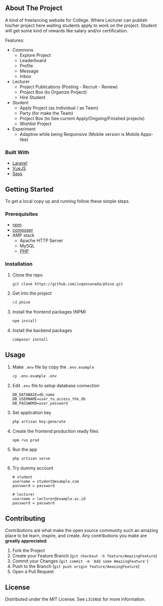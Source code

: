 
<!-- ABOUT THE PROJECT -->

## About The Project

A kind of freelancing website for College. Where Lecturer can publish his/her project here waiting students apply to work on the project. Student will get some kind of rewards like salary and/or certification.

Features:

-   Commons
    -   Explore Project
    -   Leaderboard
    -   Profile
    -   Message
    -   Inbox
-   Lecturer
    -   Project Publications (Posting - Recruit - Review)
    -   Project Box (to Organize Project)
    -   Hire Student
-   Student
    -   Apply Project (as Individual / as Team)
    -   Party (for make the Team)
    -   Project Box (to See current Apply/Ongoing/Finished projects)
    -   Wishlist Project
-   Experiment
    -   Adaptive while being Responsive (Mobile version is Mobile Apps-like)

### Built With

-   [Laravel](https://laravel.com/)
-   [VueJS](https://vuejs.org/)
-   [Sass](https://sass-lang.com/)

<!-- GETTING STARTED -->

## Getting Started

To get a local copy up and running follow these simple steps.

### Prerequisites

-   [npm](https://nodejs.org/)
-   [composer](https://getcomposer.org/download/)
-   AMP stack
    -   Apache HTTP Server
    -   MySQL
    -   [PHP](https://www.php.net/downloads)

### Installation

1. Clone the repo
    ```sh
    git clone https://github.com/ivqonsanada/phive.git
    ```
2. Get into the project
    ```sh
    cd phive
    ```
3. Install the frontend packages (NPM)
    ```sh
    npm install
    ```
4. Install the backend packages
    ```sh
    composer install
    ```

<!-- USAGE EXAMPLES -->

## Usage

1. Make `.env` file by copy the `.env.example`
    ```sh
    cp .env.example .env
    ```
2. Edit `.env` file to setup database connection
    ```dosini
    DB_DATABASE=db_name
    DB_USERNAME=user_to_access_the_db
    DB_PASSWORD=user_password
    ```
3. Set application key
    ```sh
    php artisan key:generate
    ```
    
4. Create the frontend production ready files
    ```sh
    npm run prod
    ```
5. Run the app
    ```sh
    php artisan serve
    ```
6. Try dummy account

    ```dosini
    # student
    username = student@example.com
    password = password

    # lecturer
    username = lecturer@example.ac.id
    password = password
    ```
<!-- CONTRIBUTING -->

## Contributing

Contributions are what make the open source community such an amazing place to be learn, inspire, and create. Any contributions you make are **greatly appreciated**.

1. Fork the Project
2. Create your Feature Branch (`git checkout -b feature/AmazingFeature`)
3. Commit your Changes (`git commit -m 'Add some AmazingFeature'`)
4. Push to the Branch (`git push origin feature/AmazingFeature`)
5. Open a Pull Request

<!-- LICENSE -->

## License

Distributed under the MIT License. See `LICENSE` for more information.


